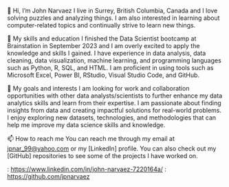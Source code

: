 👋 Hi, I’m John Narvaez
I live in Surrey, British Columbia, Canada and I love solving puzzles and analyzing things. I am also interested in learning about computer-related topics and continually strive to learn new things.

🌱 My skills and education
I finished the Data Scientist bootcamp at Brainstation in September 2023 and I am overly excited to apply the knowledge and skills I gained.
I have experience in data analysis, data cleaning, data visualization, machine learning, and programming languages such as Python, R, SQL, and HTML.
I am proficient in using tools such as Microsoft Excel, Power BI, RStudio, Visual Studio Code, and GitHub.

💞️ My goals and interests
I am looking for work and collaboration opportunities with other data analysts/scientists to further enhance my data analytics skills and learn from their expertise.
I am passionate about finding insights from data and creating impactful solutions for real-world problems.
I enjoy exploring new datasets, technologies, and methodologies that can help me improve my data science skills and knowledge.

📫 How to reach me
You can reach me through my email at jpnar_99@yahoo.com or my [LinkedIn] profile. You can also check out my [GitHub] repositories to see some of the projects I have worked on.

: https://www.linkedin.com/in/john-narvaez-7220164a/ : https://github.com/jpnarvaez
<!---
Jp1Github/Jp1Github is a ✨ special ✨ repository because its `README.md` (this file) appears on your GitHub profile.
You can click the Preview link to take a look at your changes.
--->
